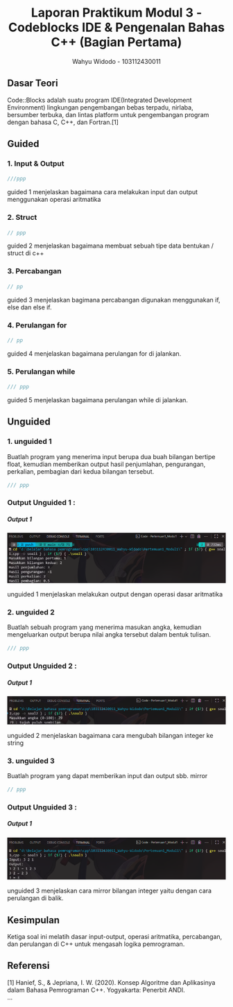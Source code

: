 # <h1 align="center">Laporan Praktikum Modul 3 - Codeblocks IDE & Pengenalan Bahas C++ (Bagian Pertama)</h1>
<p align="center">Wahyu Widodo - 103112430011</p>

## Dasar Teori
Code::Blocks adalah suatu program IDE(Integrated Development Environment) lingkungan pengembangan bebas terpadu, nirlaba, bersumber terbuka, dan lintas platform untuk pengembangan program dengan bahasa C, C++, dan Fortran.[1]



## Guided 

### 1. Input & Output

```C++
///ppp
```
guided 1 menjelaskan bagaimana cara melakukan input dan output menggunakan operasi aritmatika

### 2. Struct

```C++
// ppp
```
guided 2 menjelaskan bagaimana membuat sebuah tipe data bentukan / struct di c++

### 3. Percabangan

```C++
// pp
```
guided 3 menjelaskan bagimana percabangan digunakan menggunakan if, else dan else if.

### 4. Perulangan for

```C++
// pp
```
guided 4 menjelaskan bagaimana perulangan for di jalankan.

### 5. Perulangan while

```C++
/// ppp
```
guided 5 menjelaskan bagaimana perulangan while di jalankan.


## Unguided 

### 1. unguided 1
Buatlah program yang menerima input berupa dua buah bilangan bertipe float, kemudian memberikan output hasil penjumlahan, pengurangan, perkalian, pembagian dari kedua bilangan tersebut.

```C++
/// ppp
```
### Output Unguided 1 :

##### Output 1
![Screenshot Output Unguided 1_1](https://github.com/wahyuuuwid/103112430011_Wahyu-Widodo/blob/main/Pertemuan1_Modul1/output/output1.png)

unguided 1 menjelaskan melakukan output dengan operasi dasar aritmatika

### 2. unguided 2
Buatlah sebuah program yang menerima masukan angka, kemudian mengeluarkan output berupa nilai angka tersebut dalam bentuk tulisan.

```C++
/// ppp
```
### Output Unguided 2 :

##### Output 1
![Screenshot Output Unguided 1_1](https://github.com/wahyuuuwid/103112430011_Wahyu-Widodo/blob/main/Pertemuan1_Modul1/output/output2.png)

unguided 2 menjelaskan bagaimana cara mengubah bilangan integer ke string

### 3. unguided 3
Buatlah program yang dapat memberikan input dan output sbb.
mirror

```C++
// ppp
```
### Output Unguided 3 :

##### Output 1
![Screenshot Output Unguided 1_1](https://github.com/wahyuuuwid/103112430011_Wahyu-Widodo/blob/main/Pertemuan1_Modul1/output/output3.png)

unguided 3 menjelaskan cara mirror bilangan integer yaitu dengan cara perulangan di balik.

## Kesimpulan
Ketiga soal ini melatih dasar input-output, operasi aritmatika, percabangan, dan perulangan di C++ untuk mengasah logika pemrograman.

## Referensi
[1] Hanief, S., & Jepriana, I. W. (2020). Konsep Algoritme dan Aplikasinya dalam Bahasa Pemrograman C++. Yogyakarta: Penerbit ANDI.
<br>...
